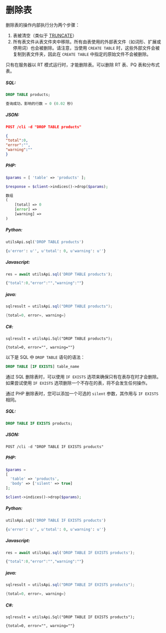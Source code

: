 # 删除表

<!-- example drop -->

删除表的操作内部执行分为两个步骤：
1. 表被清空（类似于 [TRUNCATE](Emptying_a_table.md)）
2. 所有表文件从表文件夹中移除。所有由表使用的外部表文件（如词形、扩展或停用词）也会被删除。请注意，当使用 `CREATE TABLE` 时，这些外部文件会被复制到表文件夹，因此在 `CREATE TABLE` 中指定的原始文件不会被删除。

只有在服务器以 RT 模式运行时，才能删除表。可以删除 RT 表、PQ 表和分布式表。

<!-- intro -->
##### SQL:
<!-- request SQL -->

```sql
DROP TABLE products;
```
<!-- response -->

```sql
查询成功，影响的行数 = 0 (0.02 秒)
```

<!-- intro -->
##### JSON:

<!-- request JSON -->

```JSON
POST /cli -d "DROP TABLE products"
```

<!-- response JSON -->
```JSON
{
"total":0,
"error":"",
"warning":""
}
```

<!-- intro -->
##### PHP:

<!-- request PHP -->

```php
$params = [ 'table' => 'products' ];

$response = $client->indices()->drop($params);
```

<!-- response PHP -->
```php
数组
(
    [total] => 0
    [error] =>
    [warning] =>
)

```
<!-- intro -->
##### Python:

<!-- request Python -->

```python
utilsApi.sql('DROP TABLE products')
```

<!-- response Python -->
```python
{u'error': u'', u'total': 0, u'warning': u''}
```
<!-- intro -->
##### Javascript:

<!-- request javascript -->

```javascript
res = await utilsApi.sql('DROP TABLE products');
```

<!-- response javascript -->
```javascript
{"total":0,"error":"","warning":""}
```
<!-- intro -->
##### java:

<!-- request Java -->

```java
sqlresult = utilsApi.sql("DROP TABLE products");
```

<!-- response Java -->
```java
{total=0, error=, warning=}
```

<!-- intro -->
##### C#:

<!-- request C# -->

```clike
sqlresult = utilsApi.Sql("DROP TABLE products");
```

<!-- response C# -->
```clike
{total=0, error="", warning=""}
```

<!-- end -->

以下是 SQL 中 `DROP TABLE` 语句的语法：

```sql
DROP TABLE [IF EXISTS] table_name
```

<!-- example drop-if-exists -->

通过 SQL 删除表时，可以使用 `IF EXISTS` 选项来确保只有在表存在时才会删除。如果尝试使用 `IF EXISTS` 选项删除一个不存在的表，将不会发生任何操作。

通过 PHP 删除表时，您可以添加一个可选的 `silent` 参数，其作用与 `IF EXISTS` 相同。

<!-- intro -->
##### SQL:
<!-- request SQL -->

```sql
DROP TABLE IF EXISTS products;
```

<!-- intro -->
##### JSON:

<!-- request JSON -->

```http
POST /cli -d "DROP TABLE IF EXISTS products"
```

<!-- intro -->
##### PHP:

<!-- request PHP -->

```php
$params =
[
  'table' => 'products',
  'body' => ['silent' => true]
];

$client->indices()->drop($params);
```
<!-- intro -->
##### Python:

<!-- request Python -->

```python
utilsApi.sql('DROP TABLE IF EXISTS products')
```

<!-- response Python -->
```python
{u'error': u'', u'total': 0, u'warning': u''}
```
<!-- intro -->
##### Javascript:

<!-- request javascript -->

```javascript
res = await utilsApi.sql('DROP TABLE IF EXISTS products');
```

<!-- response javascript -->
```javascript
{"total":0,"error":"","warning":""}
```
<!-- intro -->
##### java:

<!-- request Java -->

```java
sqlresult = utilsApi.sql("DROP TABLE IF EXISTS products");
```

<!-- response Java -->
```java
{total=0, error=, warning=}
```

<!-- intro -->
##### C#:

<!-- request C# -->

```clike
sqlresult = utilsApi.Sql("DROP TABLE IF EXISTS products");
```

<!-- response C# -->
```clike
{total=0, error="", warning=""}
```

<!-- end -->
<!-- proofread -->
